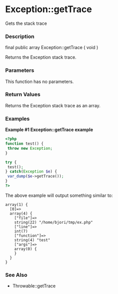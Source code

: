 Exception::getTrace
===================

Gets the stack trace

### Description

<span class="modifier">final</span> <span class="modifier">public</span>
<span class="type">array</span> <span
class="methodname">Exception::getTrace</span> ( <span
class="methodparam">void</span> )

Returns the Exception stack trace.

### Parameters

This function has no parameters.

### Return Values

Returns the Exception stack trace as an <span class="type">array</span>.

### Examples

**Example \#1 <span class="function">Exception::getTrace</span>
example**

``` php
<?php
function test() {
 throw new Exception;
}

try {
 test();
} catch(Exception $e) {
 var_dump($e->getTrace());
}
?>
```

The above example will output something similar to:

    array(1) {
      [0]=>
      array(4) {
        ["file"]=>
        string(22) "/home/bjori/tmp/ex.php"
        ["line"]=>
        int(7)
        ["function"]=>
        string(4) "test"
        ["args"]=>
        array(0) {
        }
      }
    }

### See Also

-   <span class="methodname">Throwable::getTrace</span>

